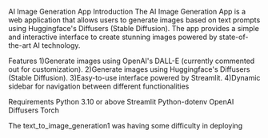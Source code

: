 AI Image Generation App
Introduction
The AI Image Generation App is a web application that allows users to generate images based on text prompts using Huggingface's Diffusers (Stable Diffusion). The app provides a simple and interactive interface to create stunning images powered by state-of-the-art AI technology.

Features
1)Generate images using OpenAI's DALL-E (currently commented out for customization).
2)Generate images using Huggingface's Diffusers (Stable Diffusion).
3)Easy-to-use interface powered by Streamlit.
4)Dynamic sidebar for navigation between different functionalities

Requirements
Python 3.10 or above
Streamlit
Python-dotenv
OpenAI
Diffusers
Torch

The text_to_image_generation1 was having some difficulty in deploying
